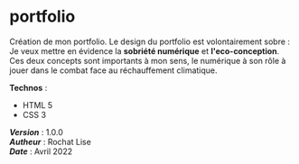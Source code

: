 # portfolio

Création de mon portfolio. 
Le design du portfolio est volontairement sobre :
Je veux mettre en évidence la **sobriété numérique** et **l'eco-conception**. Ces deux concepts sont importants à mon sens, le numérique à son rôle à jouer dans le combat face au réchauffement climatique. 

**Technos** : 
- HTML 5
- CSS 3

***Version*** : 1.0.0<br>
***Autheur*** : Rochat Lise<br>
***Date*** : Avril 2022<br>